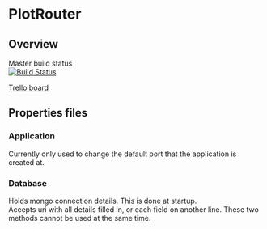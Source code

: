 # PlotRouter

## Overview
Master build status
<br/>
[![Build Status](https://semaphoreci.com/api/v1/possiblellama/plotrouter/branches/master/shields_badge.svg)](https://semaphoreci.com/possiblellama/plotrouter)

[Trello board](https://trello.com/b/mEtQHsTR/plot-router)

## Properties files
### Application
Currently only used to change the default port that the application is created at.<br/>

### Database
Holds mongo connection details. This is done at startup.<br/>Accepts uri with all details filled in, or each field on another line. These two methods cannot be used at the same time.

